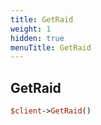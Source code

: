 ```yaml
---
title: GetRaid
weight: 1
hidden: true
menuTitle: GetRaid
---
```

## GetRaid
```perl
$client->GetRaid()
```